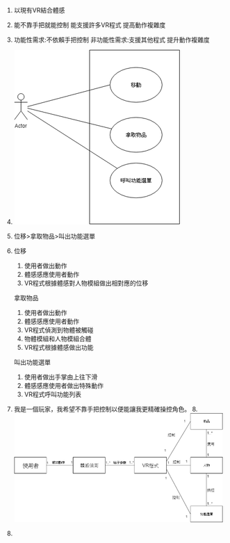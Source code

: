
1. 以現有VR結合體感 
2. 能不靠手把就能控制 能支援許多VR程式 提高動作複雜度
3. 功能性需求:不依賴手把控制
   非功能性需求:支援其他程式 提升動作複雜度
4. ![test](test.png)
5. 位移>拿取物品>叫出功能選單
6. 位移
   1. 使用者做出動作
   2. 體感感應使用者動作
   3. VR程式根據體感對人物模組做出相對應的位移
   
   拿取物品
   1. 使用者做出動作
   2. 體感感應使用者動作
   3. VR程式偵測到物體被觸碰
   4. 物體模組和人物模組合體
   5. VR程式根據體感做出功能
   
   叫出功能選單
   1. 使用者做出手掌由上往下滑
   2. 體感感應使用者做出特殊動作
   3. VR程式呼叫功能列表
   
7. 我是一個玩家，我希望不靠手把控制以便能讓我更精確操控角色。
8.![Sclass](Sclass.png)
9.
